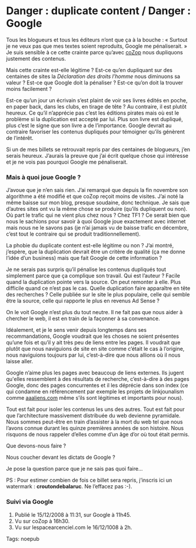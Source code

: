 # Danger : duplicate content / Danger : Google

Tous les blogueurs et tous les éditeurs n’ont que ça à la bouche : « Surtout je ne veux pas que mes textes soient reproduits, Google me pénaliserait. » Je suis sensible à ce cette crainte parce qu’avec [coZop](http://cozop.com) nous dupliquons justement des contenus.

Mais cette crainte est-elle légitime ? Est-ce qu’en dupliquant sur des centaines de sites la *Déclaration des droits l’homme* nous diminuons sa valeur ? Est-ce que Google doit la pénaliser ? Est-ce qu’on doit la trouver moins facilement ?

Est-ce qu’un jour un écrivain s’est plaint de voir ses livres édités en poche, en paper back, dans les clubs, en tirage de tête ? Au contraire, il est plutôt heureux. Ce qu’il n’apprécie pas c’est les éditions pirates mais où est le problème si la duplication est accepté par lui. Plus son livre est dupliqué, plus c’est le signe que son livre a de l’importance. Google devrait au contraire favoriser les contenus dupliqués pour témoigner qu’ils génèrent de l’intérêt.

Si un de mes billets se retrouvait repris par des centaines de blogueurs, j’en serais heureux. J’aurais la preuve que j’ai écrit quelque chose qui intéresse et je ne vois pas pourquoi Google me pénaliserait.

### Mais à quoi joue Google ?

J’avoue que je n’en sais rien. J’ai remarqué que depuis la fin novembre son algorithme a été modifié et que coZop reçoit moins de visites. J’ai noté la même baisse sur mon blog, presque soudaine, donc technique. Je sais que d’autres sites ont vu la même chose se produire (qu’ils dupliquent ou non). Où part le trafic qui ne vient plus chez nous ? Chez TF1 ? Ce serait bien que nous le sachions pour savoir à quoi Google joue exactement avec internet mais nous ne le savons pas (je n’ai jamais vu de baisse trafic en décembre, c’est tout le contraire qui se produit traditionnellement).

La phobie du duplicate content est-elle légitime ou non ? J’ai montré, j’espère, que la duplication devrait être un critère de qualité (ça me donne l’idée d’un business) mais que fait Google de cette information ?

Je ne serais pas surpris qu’il pénalise les contenus dupliqués tout simplement parce que ça complique son travail. Qui est l’auteur ? Facile quand la duplication pointe vers la source. On peut remonter à elle. Plus difficile quand ce n’est pas le cas. Quelle duplication faire apparaître en tête des recherches ? Celle publiée sur le site le plus populaire, celle qui semble être la source, celle qui rapporte le plus en revenus Ad Sense ?

On le voit Google n’est plus du tout neutre. Il ne fait pas que nous aider à chercher le web, il est en train de la façonner à sa convenance.

Idéalement, et je le sens venir depuis longtemps dans ses recommandations, Google voudrait que les choses ne soient présentes qu’une fois et qu’il y ait très peu de liens entre les pages. Il voudrait que plutôt que nous naviguions de site en site comme c’était le cas à l’origine, nous naviguions toujours par lui, c’est-à-dire que nous allions où il nous laisse aller.

Google n’aime plus les pages avec beaucoup de liens externes. Ils jugent qu'elles ressemblent à des résultats de recherche, c’est-à-dire à des pages Google, donc des pages concurrentes et il les déprécie dans son index (ce qui condamne en référencement par exemple les projets de linkjounalism comme [aaaliens.com](http://aaaliens.com/) même s’ils sont légitimes et importants pour nous).

Tout est fait pour isoler les contenus les uns des autres. Tout est fait pour que l’architecture massivement distribuée du web devienne pyramidale. Nous sommes peut-être en train d’assister à la mort du web tel que nous l’avons connue durant les quinze premières années de son histoire. Nous risquons de nous rappeler d’elles comme d’un âge d’or où tout était permis.

Que devons-nous faire ?

Nous coucher devant les dictats de Google ?

Je pose la question parce que je ne sais pas quoi faire…

PS : Pour estimer combien de fois ce billet sera repris, j’inscris ici un watermark : **croutondebalaruc**. Ne l’effacez pas :-).

### Suivi via Google

1. Publié le 15/12/2008 à 11:31, sur Google à 11h45.
2. Vu sur coZop à 16h30.
3. Vu sur lespacearcenciel.com le 16/12/1008 à 2h.

Tags: noepub